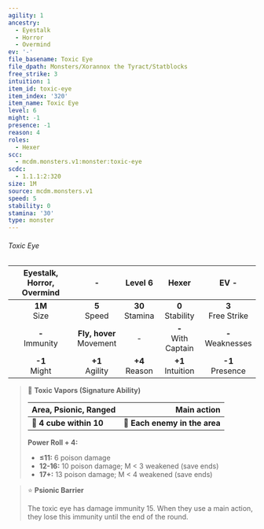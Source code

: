 ```yaml
---
agility: 1
ancestry:
  - Eyestalk
  - Horror
  - Overmind
ev: '-'
file_basename: Toxic Eye
file_dpath: Monsters/Xorannox the Tyract/Statblocks
free_strike: 3
intuition: 1
item_id: toxic-eye
item_index: '320'
item_name: Toxic Eye
level: 6
might: -1
presence: -1
reason: 4
roles:
  - Hexer
scc:
  - mcdm.monsters.v1:monster:toxic-eye
scdc:
  - 1.1.1:2:320
size: 1M
source: mcdm.monsters.v1
speed: 5
stability: 0
stamina: '30'
type: monster
---
```


###### Toxic Eye

| Eyestalk, Horror, Overmind |              -               |       Level 6       |          Hexer          |          EV -          |
| :------------------------: | :--------------------------: | :-----------------: | :---------------------: | :--------------------: |
|      **1M**<br/> Size      |       **5**<br/> Speed       | **30**<br/> Stamina |  **0**<br/> Stability   | **3**<br/> Free Strike |
|    **-**<br/> Immunity     | **Fly, hover**<br/> Movement |          -          | **-**<br/> With Captain | **-**<br/> Weaknesses  |
|     **-1**<br/> Might      |     **+1**<br/> Agility      | **+4**<br/> Reason  |  **+1**<br/> Intuition  |  **-1**<br/> Presence  |

<!-- -->
> 🔳 **Toxic Vapors (Signature Ability)**
>
> | **Area, Psionic, Ranged** |               **Main action** |
> | ------------------------- | ----------------------------: |
> | **📏 4 cube within 10**   | **🎯 Each enemy in the area** |
>
> **Power Roll + 4:**
>
> - **≤11:** 6 poison damage
> - **12-16:** 10 poison damage; M < 3 weakened (save ends)
> - **17+:** 13 poison damage; M < 4 weakened (save ends)

<!-- -->
> ⭐️ **Psionic Barrier**
>
> The toxic eye has damage immunity 15. When they use a main action, they lose this immunity until the end of the round.
